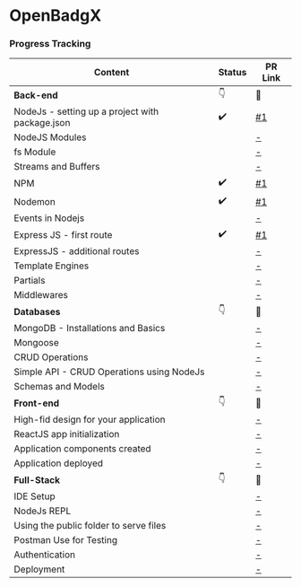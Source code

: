 # OpenBadgX

### Progress Tracking
|Content|Status|PR Link|
|-----|-----|------|
|**Back-end**|👇|🔗|
|NodeJs - setting up a project with package.json|✔️|[#1](https://github.com/kalviumcommunity/openbadgx/pull/1)|
|NodeJS Modules||[-](#)|
|fs Module||[-](#)|
|Streams and Buffers||[-](#)|
|NPM|✔️|[#1](https://github.com/kalviumcommunity/openbadgx/pull/1)|
|Nodemon|✔️|[#1](https://github.com/kalviumcommunity/openbadgx/pull/1)|
|Events in Nodejs||[-](#)|
|Express JS - first route|✔️|[#1](https://github.com/kalviumcommunity/openbadgx/pull/1)|
|ExpressJS - additional routes||[-](#)|
|Template Engines||[-](#)|
|Partials||[-](#)|
|Middlewares||[-](#)|
|**Databases**|👇|🔗|
|MongoDB - Installations and Basics||[-](#)|
|Mongoose||[-](#)|
|CRUD Operations||[-](#)|
|Simple API - CRUD Operations using NodeJs||[-](#)|
|Schemas and Models||[-](#)|
|**Front-end**|👇|🔗|
|High-fid design for your application||[-](#)|
|ReactJS app initialization||[-](#)|
|Application components created||[-](#)|
|Application deployed||[-](#)|
|**Full-Stack**|👇|🔗|
|IDE Setup||[-](#)|
|NodeJs REPL||[-](#)|
|Using the public folder to serve files||[-](#)|
|Postman Use for Testing||[-](#)|
|Authentication||[-](#)|
|Deployment||[-](#)|